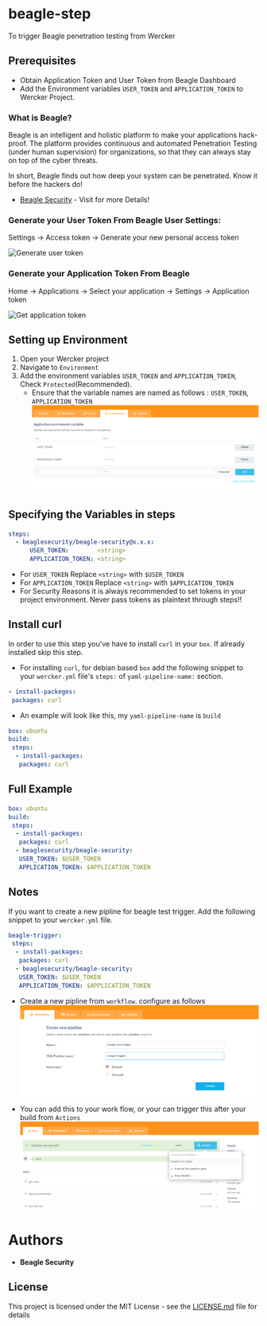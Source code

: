 # beagle-step
To trigger Beagle penetration testing from Wercker

## Prerequisites

* Obtain Application Token and User Token from Beagle Dashboard
* Add the Environment variables `USER_TOKEN` and `APPLICATION_TOKEN` to Wercker Project. 

### What is Beagle?

Beagle is an intelligent and holistic platform to make your applications hack-proof. The platform provides continuous and automated Penetration Testing (under human supervision) for organizations, so that they can always stay on top of the cyber threats.

In short, Beagle finds out how deep your system can be penetrated. Know it before the hackers do! 

* [Beagle Security](https://beaglesecurity.com/) - Visit for more Details!

### Generate your User Token From Beagle User Settings:
  Settings -> Access token -> Generate your new personal access token

![Generate user token](https://beagle-assets.s3.ca-central-1.amazonaws.com/share/usertoken.png)

### Generate your Application Token From Beagle<br></h3>
  Home -> Applications -> Select your application -> Settings -> Application token

![Get application token](https://beagle-assets.s3.ca-central-1.amazonaws.com/share/apptoken.png)

## Setting up Environment

1. Open your Wercker project
2. Navigate to `Environment`
3. Add the environment variables `USER_TOKEN` and `APPLICATION_TOKEN`, Check `Protected`(Recommended).
	* Ensure that the variable names are named as follows : `USER_TOKEN`, `APPLICATION_TOKEN`
![environment](/images/1.png)

## Specifying the Variables in steps
```yaml
steps:
  - beaglesecurity/beagle-security@x.x.x:
      USER_TOKEN:        <string> 
      APPLICATION_TOKEN: <string> 
```
* For `USER_TOKEN` Replace `<string>` with `$USER_TOKEN`
* For `APPLICATION_TOKEN` Replace `<string>` with `$APPLICATION_TOKEN`
* For Security Reasons it is always recommended to set tokens in your project environment. Never pass tokens as plaintext through steps!!

## Install curl
In order to use this step you've have to install `curl` in your `box`. If already installed skip this step. 
* For installing `curl`, for debian based `box` add the following snippet to your `wercker.yml` file's `steps:` of `yaml-pipeline-name:` section. 
```yaml
- install-packeges:
 packages: curl
```
* An example will look like this, my `yaml-pipeline-name` is `build`
```yaml
box: ubuntu
build:
 steps:
  - install-packages:
   packages: curl
```

## Full Example
```yaml
box: ubuntu
build:
 steps:
  - install-packages:
   packages: curl
  - beaglesecurity/beagle-security:
   USER_TOKEN: $USER_TOKEN 
   APPLICATION_TOKEN: $APPLICATION_TOKEN
``` 
## Notes
If you want to create a new pipline for beagle test trigger. Add the following snippet to your `wercker.yml` file.
```yaml
beagle-trigger:
 steps:
  - install-packages:
   packages: curl
  - beaglesecurity/beagle-security:
   USER_TOKEN: $USER_TOKEN 
   APPLICATION_TOKEN: $APPLICATION_TOKEN
``` 
* Create a new pipline from `workflow`. configure as follows
![pipline](/images/2.png)
* You can add this to your work flow, or your can trigger this after your build from `Actions`
![actions](/images/3.png)

# Authors

* **Beagle Security**

## License

This project is licensed under the MIT License - see the [LICENSE.md](LICENSE.md) file for details
